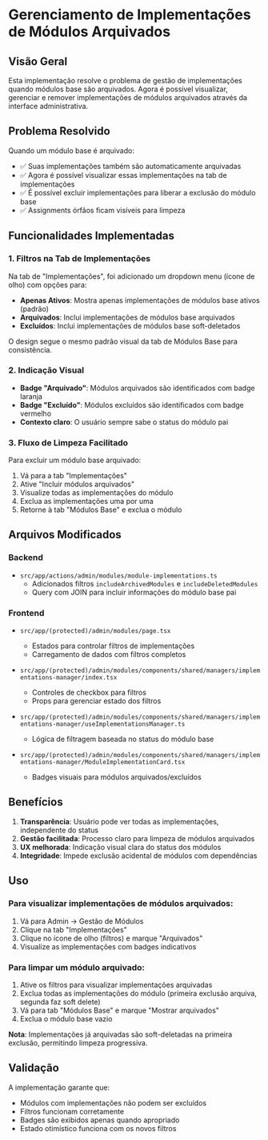# Gerenciamento de Implementações de Módulos Arquivados

## Visão Geral

Esta implementação resolve o problema de gestão de implementações quando módulos base são arquivados. Agora é possível visualizar, gerenciar e remover implementações de módulos arquivados através da interface administrativa.

## Problema Resolvido

Quando um módulo base é arquivado:
- ✅ Suas implementações também são automaticamente arquivadas
- ✅ Agora é possível visualizar essas implementações na tab de implementações
- ✅ É possível excluir implementações para liberar a exclusão do módulo base
- ✅ Assignments órfãos ficam visíveis para limpeza

## Funcionalidades Implementadas

### 1. Filtros na Tab de Implementações

Na tab de "Implementações", foi adicionado um dropdown menu (ícone de olho) com opções para:
- **Apenas Ativos**: Mostra apenas implementações de módulos base ativos (padrão)
- **Arquivados**: Inclui implementações de módulos base arquivados
- **Excluídos**: Inclui implementações de módulos base soft-deletados

O design segue o mesmo padrão visual da tab de Módulos Base para consistência.

### 2. Indicação Visual

- **Badge "Arquivado"**: Módulos arquivados são identificados com badge laranja
- **Badge "Excluído"**: Módulos excluídos são identificados com badge vermelho
- **Contexto claro**: O usuário sempre sabe o status do módulo pai

### 3. Fluxo de Limpeza Facilitado

Para excluir um módulo base arquivado:
1. Vá para a tab "Implementações" 
2. Ative "Incluir módulos arquivados"
3. Visualize todas as implementações do módulo
4. Exclua as implementações uma por uma
5. Retorne à tab "Módulos Base" e exclua o módulo

## Arquivos Modificados

### Backend
- `src/app/actions/admin/modules/module-implementations.ts`
  - Adicionados filtros `includeArchivedModules` e `includeDeletedModules`
  - Query com JOIN para incluir informações do módulo base pai

### Frontend
- `src/app/(protected)/admin/modules/page.tsx`
  - Estados para controlar filtros de implementações
  - Carregamento de dados com filtros completos

- `src/app/(protected)/admin/modules/components/shared/managers/implementations-manager/index.tsx`
  - Controles de checkbox para filtros
  - Props para gerenciar estado dos filtros

- `src/app/(protected)/admin/modules/components/shared/managers/implementations-manager/useImplementationsManager.ts`
  - Lógica de filtragem baseada no status do módulo base

- `src/app/(protected)/admin/modules/components/shared/managers/implementations-manager/ModuleImplementationCard.tsx`
  - Badges visuais para módulos arquivados/excluídos

## Benefícios

1. **Transparência**: Usuário pode ver todas as implementações, independente do status
2. **Gestão facilitada**: Processo claro para limpeza de módulos arquivados
3. **UX melhorada**: Indicação visual clara do status dos módulos
4. **Integridade**: Impede exclusão acidental de módulos com dependências

## Uso

### Para visualizar implementações de módulos arquivados:
1. Vá para Admin → Gestão de Módulos
2. Clique na tab "Implementações"
3. Clique no ícone de olho (filtros) e marque "Arquivados"
4. Visualize as implementações com badges indicativos

### Para limpar um módulo arquivado:
1. Ative os filtros para visualizar implementações arquivadas
2. Exclua todas as implementações do módulo (primeira exclusão arquiva, segunda faz soft delete)
3. Vá para tab "Módulos Base" e marque "Mostrar arquivados"
4. Exclua o módulo base vazio

**Nota**: Implementações já arquivadas são soft-deletadas na primeira exclusão, permitindo limpeza progressiva.

## Validação

A implementação garante que:
- Módulos com implementações não podem ser excluídos
- Filtros funcionam corretamente
- Badges são exibidos apenas quando apropriado
- Estado otimístico funciona com os novos filtros